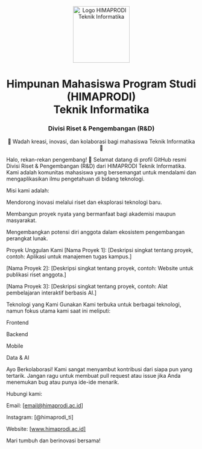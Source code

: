 <div align="center">
<img src="https://www.google.com/search?q=https://placehold.co/200x200/cccccc/333333%3Ftext%3DLogo%2BHIMAPRODI" alt="Logo HIMAPRODI Teknik Informatika" width="150" height="150"/>
<h1>Himpunan Mahasiswa Program Studi (HIMAPRODI) <br>
  Teknik Informatika</h1>
  
<h3>Divisi Riset & Pengembangan (R&D)</h3>
<p>🌱 Wadah kreasi, inovasi, dan kolaborasi bagi mahasiswa Teknik Informatika 🌱</p>

</div>

Halo, rekan-rekan pengembang! 👋
Selamat datang di profil GitHub resmi Divisi Riset & Pengembangan (R&D) dari HIMAPRODI Teknik Informatika. Kami adalah komunitas mahasiswa yang bersemangat untuk mendalami dan mengaplikasikan ilmu pengetahuan di bidang teknologi.

Misi kami adalah:

Mendorong inovasi melalui riset dan eksplorasi teknologi baru.

Membangun proyek nyata yang bermanfaat bagi akademisi maupun masyarakat.

Mengembangkan potensi diri anggota dalam ekosistem pengembangan perangkat lunak.

Proyek Unggulan Kami
[Nama Proyek 1]: [Deskripsi singkat tentang proyek, contoh: Aplikasi untuk manajemen tugas kampus.]

[Nama Proyek 2]: [Deskripsi singkat tentang proyek, contoh: Website untuk publikasi riset anggota.]

[Nama Proyek 3]: [Deskripsi singkat tentang proyek, contoh: Alat pembelajaran interaktif berbasis AI.]

Teknologi yang Kami Gunakan
Kami terbuka untuk berbagai teknologi, namun fokus utama kami saat ini meliputi:

Frontend

Backend

Mobile

Data & AI


Ayo Berkolaborasi!
Kami sangat menyambut kontribusi dari siapa pun yang tertarik. Jangan ragu untuk membuat pull request atau issue jika Anda menemukan bug atau punya ide-ide menarik.

Hubungi kami:

Email: [email@himaprodi.ac.id]

Instagram: [@himaprodi_ti]

Website: [www.himaprodi.ac.id]

Mari tumbuh dan berinovasi bersama!
